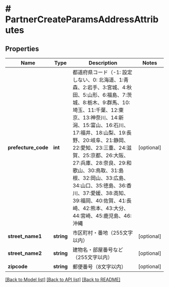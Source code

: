 # # PartnerCreateParamsAddressAttributes

## Properties

Name | Type | Description | Notes
------------ | ------------- | ------------- | -------------
**prefecture_code** | **int** | 都道府県コード（-1: 設定しない、0: 北海道、1:青森、2:岩手、3:宮城、4:秋田、5:山形、6:福島、7:茨城、8:栃木、9:群馬、10:埼玉、11:千葉、12:東京、13:神奈川、14:新潟、15:富山、16:石川、17:福井、18:山梨、19:長野、20:岐阜、21:静岡、22:愛知、23:三重、24:滋賀、25:京都、26:大阪、27:兵庫、28:奈良、29:和歌山、30:鳥取、31:島根、32:岡山、33:広島、34:山口、35:徳島、36:香川、37:愛媛、38:高知、39:福岡、40:佐賀、41:長崎、42:熊本、43:大分、44:宮崎、45:鹿児島、46:沖縄 | [optional]
**street_name1** | **string** | 市区町村・番地（255文字以内） | [optional]
**street_name2** | **string** | 建物名・部屋番号など（255文字以内） | [optional]
**zipcode** | **string** | 郵便番号（8文字以内） | [optional]

[[Back to Model list]](../../README.md#models) [[Back to API list]](../../README.md#endpoints) [[Back to README]](../../README.md)
